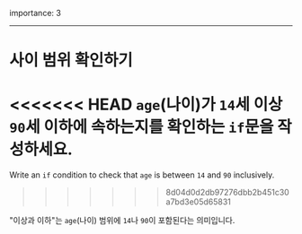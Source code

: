 importance: 3

---

# 사이 범위 확인하기

<<<<<<< HEAD
`age`(나이)가 `14`세 이상 `90`세 이하에 속하는지를 확인하는 `if`문을 작성하세요.
=======
Write an `if` condition to check that `age` is between `14` and `90` inclusively.
>>>>>>> 8d04d0d2db97276dbb2b451c30a7bd3e05d65831

"이상과 이하"는 `age`(나이) 범위에 `14`나 `90`이 포함된다는 의미입니다.
